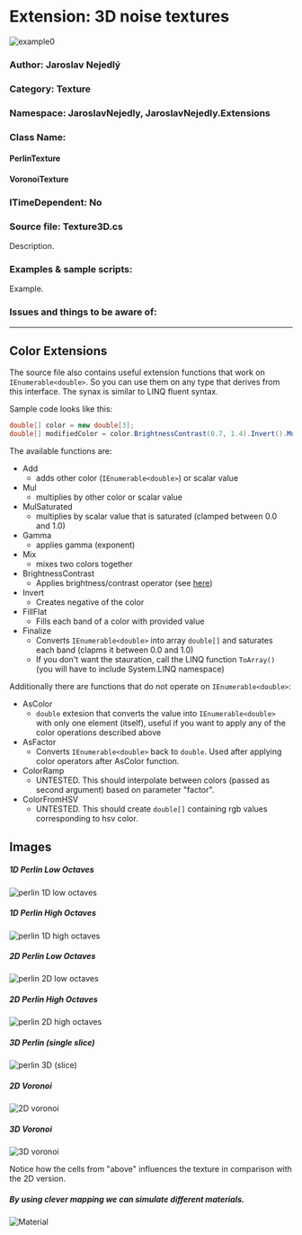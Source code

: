 # Extension: 3D noise textures

![example0](imgs/img0.png)

### Author: Jaroslav Nejedlý

### Category: Texture

### Namespace: JaroslavNejedly, JaroslavNejedly.Extensions

### Class Name: 
 #### PerlinTexture
 #### VoronoiTexture

### ITimeDependent: No

### Source file: Texture3D.cs

Description.

### Examples &amp; sample scripts:

Example.

### Issues and things to be aware of:

---

## Color Extensions

The source file also contains useful extension functions that work on `IEnumerable<double>`. So you can use them on any type that derives from this interface. The synax is similar to LINQ fluent syntax.

Sample code looks like this:
```C#
double[] color = new double[3];
double[] modifiedColor = color.BrightnessContrast(0.7, 1.4).Invert().Mul(1.3).Gamma(2.2).Finalize();
```

The available functions are:
 - Add  
   - adds other color (`IEnumerable<double>`) or scalar value
 - Mul  
   - multiplies by other color or scalar value
 - MulSaturated
   - multiplies by scalar value that is saturated (clamped between 0.0 and 1.0)
 - Gamma
   - applies gamma (exponent)
 - Mix
   - mixes two colors together
 - BrightnessContrast
   - Applies brightness/contrast operator (see [here](https://docs.nvidia.com/deeplearning/dali/user-guide/docs/examples/image_processing/brightness_contrast_example.html))
 - Invert
   - Creates negative of the color
 - FillFlat
   - Fills each band of a color with provided value
 - Finalize
   - Converts `IEnumerable<double>` into array `double[]` and saturates each band (clapms it between 0.0 and 1.0)
   - If you don't want the stauration, call the LINQ function `ToArray()` (you will have to include System.LINQ namespace)

Additionally there are functions that do not operate on `IEnumerable<double>`:
 - AsColor
   - `double` extesion that converts the value into `IEnumerable<double>` with only one element (itself), useful if you want to apply any of the color operations described above
 - AsFactor
   - Converts `IEnumerable<double>` back to `double`. Used after applying color operators after AsColor function.
 - ColorRamp
   - UNTESTED. This should interpolate between colors (passed as second argument) based on parameter "factor".
 - ColorFromHSV
   - UNTESTED. This should create `double[]` containing rgb values corresponding to hsv color.

## Images

##### 1D Perlin Low Octaves

![perlin 1D low octaves](imgs/Perlin1DLowOctaves.png)

##### 1D Perlin High Octaves

![perlin 1D high octaves](imgs/Perlin1DHighOctaves.png)

##### 2D Perlin Low Octaves

![perlin 2D low octaves](imgs/Perlin2DLowOctaves.png)

##### 2D Perlin High Octaves

![perlin 2D high octaves](imgs/Perlin2DHighOctaves.png)

##### 3D Perlin (single slice)

![perlin 3D (slice)](imgs/Perlin3D.png)

##### 2D Voronoi

![2D voronoi](imgs/Voronoi2D.png)

##### 3D Voronoi

![3D voronoi](imgs/voronoi3D.png)

Notice how the cells from "above" influences the texture in comparison with the 2D version.

##### By using clever mapping we can simulate different materials.

![Material](imgs/img0.png)

